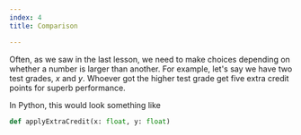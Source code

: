 ```yaml
---
index: 4
title: Comparison

---
```


Often, as we saw in the last lesson, we need to make choices depending on whether a number is larger than another. For example, let's say we have two test grades, $x$ and $y$. Whoever got the higher test grade get five extra credit points for superb performance.

In Python, this would look something like
```py
def applyExtraCredit(x: float, y: float) 
```
<!--stackedit_data:
eyJoaXN0b3J5IjpbNDM5NTQxMzE3XX0=
-->